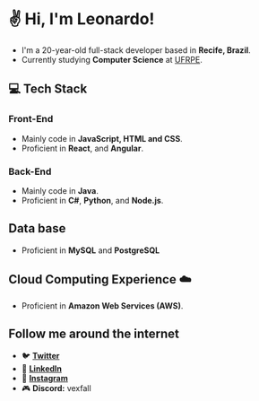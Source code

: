 # ✌ Hi, I'm Leonardo!

- I'm a 20-year-old full-stack developer based in **Recife, Brazil**.
- Currently studying **Computer Science** at [UFRPE](http://www.ufrpe.br/).

## 💻 Tech Stack

### Front-End
- Mainly code in **JavaScript, HTML and CSS**.
- Proficient in **React**, and **Angular**.

### Back-End
- Mainly code in **Java**.
- Proficient in **C#**, **Python**, and **Node.js**.

## Data base
- Proficient in **MySQL** and **PostgreSQL**

## Cloud Computing Experience ☁️
- Proficient in **Amazon Web Services (AWS)**.

## Follow me around the internet
- 🐦 **[Twitter](https://twitter.com/leovianaf_)** 
- 💼 **[LinkedIn](https://www.linkedin.com/in/leonardo-viana-filho/)**
- 📸 **[Instagram](https://www.instagram.com/leovianaf_/)**
- 🎮 **Discord:** vexfall

